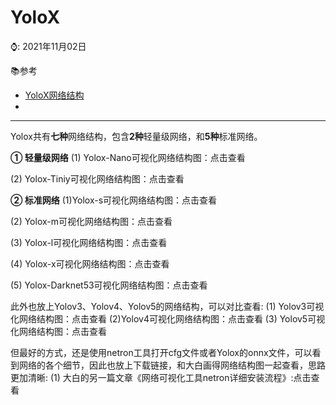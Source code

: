 # YoloX

⌚️: 2021年11月02日

📚参考

- [YoloX网络结构](https://blog.csdn.net/nan355655600/article/details/119329727)
- 

---

Yolox共有**七种**网络结构，包含**2种**轻量级网络，和**5种**标准网络。

**① 轻量级网络**
(1) Yolox-Nano可视化网络结构图：点击查看

(2) Yolox-Tiniy可视化网络结构图：点击查看



**② 标准网络**
(1)Yolox-s可视化网络结构图：点击查看

(2) Yolox-m可视化网络结构图：点击查看

(3) Yolox-l可视化网络结构图：点击查看

(4) Yolox-x可视化网络结构图：点击查看

(5) Yolox-Darknet53可视化网络结构图：点击查看



此外也放上Yolov3、Yolov4、Yolov5的网络结构，可以对比查看:
(1) Yolov3可视化网络结构图：点击查看
(2)Yolov4可视化网络结构图：点击查看
(3) Yolov5可视化网络结构图：点击查看

但最好的方式，还是使用netron工具打开cfg文件或者Yolox的onnx文件，可以看到网络的各个细节，因此也放上下载链接，和大白画得网络结构图一起查看，思路更加清晰:
(1) 大白的另一篇文章《网络可视化工具netron详细安装流程》:点击查看

